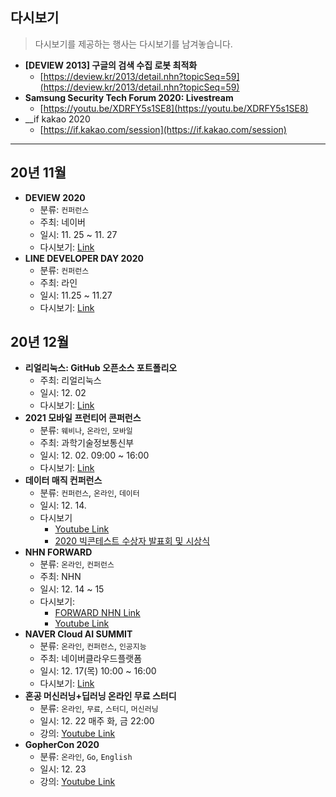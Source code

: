 ## 다시보기

> 다시보기를 제공하는 행사는 다시보기를 남겨놓습니다.

- __[DEVIEW 2013] 구글의 검색 수집 로봇 최적화__
  - [https://deview.kr/2013/detail.nhn?topicSeq=59](https://deview.kr/2013/detail.nhn?topicSeq=59)
- __Samsung Security Tech Forum 2020: Livestream__
  - [https://youtu.be/XDRFY5s1SE8](https://youtu.be/XDRFY5s1SE8)
- __if kakao 2020
  - [https://if.kakao.com/session](https://if.kakao.com/session)
  
  
-------

## 20년 11월
- __DEVIEW 2020__
  - 분류: `컨퍼런스`
  - 주최: 네이버
  - 일시: 11. 25 ~ 11. 27
  - 다시보기: [Link](https://d2.naver.com/news/5751902?fbclid=IwAR0g-4tqdRXMuESizfE-ALCwwol6neXzY1h0lR0hstyPTS_OyECQU8XWxrM)
- __LINE DEVELOPER DAY 2020__
  - 분류: `컨퍼런스`
  - 주최: 라인
  - 일시: 11.25 ~ 11.27
  - 다시보기: [Link](https://linedevday.linecorp.com/2020/en/sessions?mode=all&day=Day1)

## 20년 12월  

- __리얼리눅스: GitHub 오픈소스 포트폴리오__
  - 주최: 리얼리눅스
  - 일시: 12. 02
  - 다시보기: [Link](https://youtu.be/b_k7l7a9rF4)
- __2021 모바일 프런티어 콘퍼런스__
  - 분류: `웨비나`, `온라인`, `모바일`
  - 주최: 과학기술정보통신부
  - 일시: 12. 02. 09:00 ~ 16:00
  - 다시보기: [Link](https://youtu.be/kkZdjU3hMjA)
- __데이터 매직 컨퍼런스__
  - 분류: `컨퍼런스`, `온라인`, `데이터`
  - 일시: 12. 14.
  - 다시보기 
    - [Youtube Link](https://youtu.be/IihludO2sw0)
    - [2020 빅콘테스트 수상자 발표회 및 시상식](https://youtu.be/32Y5Vtngc-Y)
- __NHN FORWARD__
  - 분류: `온라인`, `컨퍼런스`
  - 주최: NHN
  - 일시: 12. 14 ~ 15
  - 다시보기: 
  	- [FORWARD NHN Link](https://forward.nhn.com/home)
    - [Youtube Link](https://www.youtube.com/c/TOASTcloud/videos)
- __NAVER Cloud AI SUMMIT__
  - 분류: `온라인`, `컨퍼런스`, `인공지능`
  - 주최: 네이버클라우드플랫폼
  - 일시: 12. 17(목) 10:00 ~ 16:00
  - 다시보기: [Link](https://www.ncloud-online.com/aisummit/#program)
- __혼공 머신러닝+딥러닝 온라인 무료 스터디__
  - 분류: `온라인`, `무료`, `스터디`, `머신러닝`
  - 일시: 12. 22 매주 화, 금 22:00
  - 강의: [Youtube Link](https://www.youtube.com/c/HaesunPark_ML/videos)
- __GopherCon 2020__
  - 분류: `온라인`, `Go`, `English`
  - 일시: 12. 23
  - 강의: [Youtube Link](https://www.youtube.com/playlist?list=PL2ntRZ1ySWBfUint2hCE1JRxRWChloasB&fbclid=IwAR0vmbIpWeMBePZ2B1LO23MpjSOPyQAI1hOd1PwS8KZCOqV1sS2EAIyT-u4)
